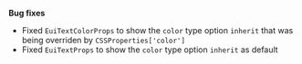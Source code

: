 **Bug fixes**

- Fixed `EuiTextColorProps` to show the `color` type option `inherit` that was being overriden by `CSSProperties['color']`
- Fixed `EuiTextProps` to show the `color` type option `inherit` as default
